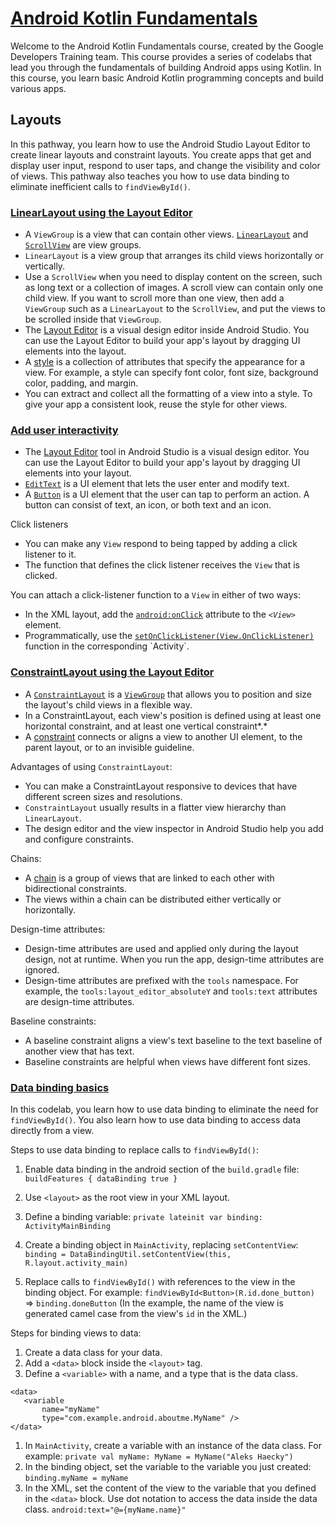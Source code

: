 # [Android Kotlin Fundamentals](https://developer.android.com/codelabs/kotlin-android-training-welcome)

Welcome to the Android Kotlin Fundamentals course, created by the Google Developers Training team. This course provides a series of codelabs that lead you through the fundamentals of building Android apps using Kotlin. In this course, you learn basic Android Kotlin programming concepts and build various apps.

## **Layouts**

In this pathway, you learn how to use the Android Studio Layout Editor to create linear layouts and constraint layouts. You create apps that get and display user input, respond to user taps, and change the visibility and color of views. This pathway also teaches you how to use data binding to eliminate inefficient calls to `findViewById()`.

### [LinearLayout using the Layout Editor](https://developer.android.com/codelabs/kotlin-android-training-linear-layout)

- A `ViewGroup` is a view that can contain other views. [`LinearLayout`](https://developer.android.com/reference/android/widget/LinearLayout) and [`ScrollView`](https://developer.android.com/reference/android/widget/ScrollView) are view groups.
- `LinearLayout` is a view group that arranges its child views horizontally or vertically.
- Use a `ScrollView` when you need to display content on the screen, such as long text or a collection of images. A scroll view can contain only one child view. If you want to scroll more than one view, then add a `ViewGroup` such as a `LinearLayout` to the `ScrollView`, and put the views to be scrolled inside that `ViewGroup`.
- The [Layout Editor](https://developer.android.com/studio/write/layout-editor) is a visual design editor inside Android Studio. You can use the Layout Editor to build your app's layout by dragging UI elements into the layout.
- A [style](https://developer.android.com/guide/topics/ui/look-and-feel/themes) is a collection of attributes that specify the appearance for a view. For example, a style can specify font color, font size, background color, padding, and margin.
- You can extract and collect all the formatting of a view into a style. To give your app a consistent look, reuse the style for other views.

### [Add user interactivity](https://developer.android.com/codelabs/kotlin-android-training-interactivity)

- The [Layout Editor](https://developer.android.com/studio/write/layout-editor) tool in Android Studio is a visual design editor. You can use the Layout Editor to build your app's layout by dragging UI elements into your layout.
- [`EditText`](https://developer.android.com/reference/android/widget/EditText) is a UI element that lets the user enter and modify text.
- A [`Button`](https://developer.android.com/reference/android/widget/Button) is a UI element that the user can tap to perform an action. A button can consist of text, an icon, or both text and an icon.

Click listeners

- You can make any `View` respond to being tapped by adding a click listener to it.
- The function that defines the click listener receives the `View` that is clicked.

You can attach a click-listener function to a `View` in either of two ways:

- In the XML layout, add the [`android:onClick`](https://developer.android.com/reference/android/R.attr.html#onClick) attribute to the `<`*`View`*`>` element.
- Programmatically, use the [`setOnClickListener(View.OnClickListener)`](https://developer.android.com/reference/android/view/View.html#setOnClickListener(android.view.View.OnClickListener)) function in the corresponding `Activity`.

### [ConstraintLayout using the Layout Editor](https://developer.android.com/codelabs/kotlin-android-training-constraint-layout)

- A [`ConstraintLayout`](https://developer.android.com/reference/android/support/constraint/ConstraintLayout.html) is a [`ViewGroup`](http://developer.android.com/reference/android/view/ViewGroup.html) that allows you to position and size the layout's child views in a flexible way.
- In a ConstraintLayout, each view's position is defined using at least one horizontal constraint, and at least one vertical constraint*.*
- A [constraint](https://developer.android.com/training/constraint-layout/#constraints-overview) connects or aligns a view to another UI element, to the parent layout, or to an invisible guideline.

Advantages of using `ConstraintLayout`:

- You can make a ConstraintLayout responsive to devices that have different screen sizes and resolutions.
- `ConstraintLayout` usually results in a flatter view hierarchy than `LinearLayout`.
- The design editor and the view inspector in Android Studio help you add and configure constraints.

Chains:

- A [chain](https://developer.android.com/training/constraint-layout/#constrain-chain) is a group of views that are linked to each other with bidirectional constraints.
- The views within a chain can be distributed either vertically or horizontally.

Design-time attributes:

- Design-time attributes are used and applied only during the layout design, not at runtime. When you run the app, design-time attributes are ignored.
- Design-time attributes are prefixed with the `tools` namespace. For example, the `tools:layout_editor_absoluteY` and `tools:text` attributes are design-time attributes.

Baseline constraints:

- A baseline constraint aligns a view's text baseline to the text baseline of another view that has text.
- Baseline constraints are helpful when views have different font sizes.

### [Data binding basics](https://developer.android.com/codelabs/kotlin-android-training-data-binding-basics)

In this codelab, you learn how to use data binding to eliminate the need for `findViewById()`. You also learn how to use data binding to access data directly from a view.

Steps to use data binding to replace calls to `findViewById()`:

1. Enable data binding in the android section of the `build.gradle` file: ``buildFeatures { dataBinding true }``

1. Use `<layout>` as the root view in your XML layout.
2. Define a binding variable: `private lateinit var binding: ActivityMainBinding`
3. Create a binding object in `MainActivity`, replacing `setContentView`: `binding = DataBindingUtil.setContentView(this, R.layout.activity_main)`
4. Replace calls to `findViewById()` with references to the view in the binding object. For example: `findViewById<Button>(R.id.done_button)` ⇒ `binding.doneButton` (In the example, the name of the view is generated camel case from the view's `id` in the XML.)

Steps for binding views to data:

1. Create a data class for your data.
2. Add a `<data>` block inside the `<layout>` tag.
3. Define a `<variable>` with a name, and a type that is the data class.

```
<data>
   <variable
       name="myName"
       type="com.example.android.aboutme.MyName" />
</data>
```

1. In `MainActivity`, create a variable with an instance of the data class. For example: `private val myName: MyName = MyName("Aleks Haecky")`
2. In the binding object, set the variable to the variable you just created: `binding.myName = myName`
3. In the XML, set the content of the view to the variable that you defined in the `<data>` block. Use dot notation to access the data inside the data class. `android:text="@={myName.name}"`